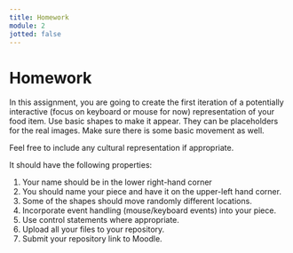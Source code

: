 ```yaml
---
title: Homework
module: 2
jotted: false
---
```


# Homework

In this assignment, you are going to create the first iteration of a potentially interactive (focus on keyboard or mouse for now) representation of your food item.  Use basic shapes to make it appear.  They can be placeholders for the real images.  Make sure there is some basic movement as well.

Feel free to include any cultural representation if appropriate.

<!--
continue working with basic shapes in p5.js.  We are going to now formally incorporate control statements and variables. Whenever the program calls the draw method, keep track of the count. Every time the number exceeds a multiple of 1000, have your program change shapes and color. Put the shapes in random locations.

<a href="https://github.com/Montana-Media-Arts/220_CreativeCoding2-Spring2021-Samples/tree/main/Homework%202" target="_new">Homework 2 Example</a>
-->
It should have the following properties:

1. Your name should be in the lower right-hand corner
2. You should name your piece and have it on the upper-left hand corner.
3. Some of the shapes should move randomly different locations.
4. Incorporate event handling (mouse/keyboard events) into your piece.
5. Use control statements where appropriate.
6. Upload all your files to your repository.
7. Submit your repository link to Moodle.

<!--
1. Border around the edge of your window
2. Use at least 10 different shapes of varying sizes
3.	The border should be one solid color
4.	The shapes inside the frame should be different colors.
5.	Your name should be in the lower right-hand corner
6.	You should name your piece and have it on the upper-left hand corner.
1.	Keep the border around the edge of your window.
2.	You should use random to move your shapes into different locations within your border.
3.	You should move shapes whenever the counter is greater than a multiple 1000.
4.	Whenever the shapes move, they should also change shape type and color.
5.	Use if statements.
-->